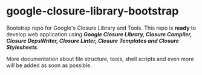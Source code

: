google-closure-library-bootstrap
================================

Bootstrap repo for Google's Closure Library and Tools. This repo is **ready** to develop web application using ***Google Closure Library, Closure Compiler, Closure DepsWriter, Closure Linter, Closure Templates and Closure Stylesheets***.

More documentation about file structure, tools, shell scripts and even more will be added as soon as possible.

